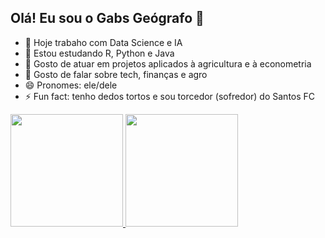 ## Olá! Eu sou o Gabs Geógrafo 👋

- 🔭 Hoje trabaho com Data Science e IA
- 🌱 Estou estudando R, Python e Java
- 👯 Gosto de atuar em projetos aplicados à agricultura e à econometria
- 💬 Gosto de falar sobre tech, finanças e agro
- 😄 Pronomes: ele/dele
- ⚡ Fun fact: tenho dedos tortos e sou torcedor (sofredor) do Santos FC

<div>
  <a href="https://linktr.ee/gabsgeografo">
    <img height="180em" src="thhps://github-reafme-stats.vercel.app/api?username=gabsgeografo&show_icon=true&theme=dracula&include_all_commits=true&count_private=true"/>
    <img height="180em" src="https://github-readme-stats.vercel.app/api/top-langs/?username=UTILIZADOR&layout=compact&theme=dracula"/>
</div>
